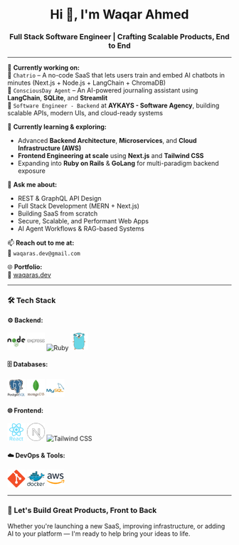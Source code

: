 <h1 align="center">Hi 👋, I'm Waqar Ahmed</h1>
<h3 align="center">Full Stack Software Engineer | Crafting Scalable Products, End to End</h3>

---

🔭 **Currently working on:**  
🚀 `Chatrio` – A no-code SaaS that lets users train and embed AI chatbots in minutes (Next.js + Node.js + LangChain + ChromaDB)  
🧠 `ConsciousDay Agent` – An AI-powered journaling assistant using **LangChain**, **SQLite**, and **Streamlit**  
💼 `Software Engineer - Backend` at **AYKAYS - Software Agency**, building scalable APIs, modern UIs, and cloud-ready systems

🌱 **Currently learning & exploring:**  
- Advanced **Backend Architecture**, **Microservices**, and **Cloud Infrastructure (AWS)**  
- **Frontend Engineering at scale** using **Next.js** and **Tailwind CSS**  
- Expanding into **Ruby on Rails** & **GoLang** for multi-paradigm backend exposure

💬 **Ask me about:**  
- REST & GraphQL API Design  
- Full Stack Development (MERN + Next.js)  
- Building SaaS from scratch  
- Secure, Scalable, and Performant Web Apps  
- AI Agent Workflows & RAG-based Systems

📫 **Reach out to me at:**  
📧 `waqaras.dev@gmail.com`

🌐 **Portfolio:**  
🔗 [waqaras.dev](https://waqaras.dev)

---

### 🛠️ Tech Stack

#### ⚙️ Backend:
<p>
  <img src="https://raw.githubusercontent.com/devicons/devicon/master/icons/nodejs/nodejs-original-wordmark.svg" alt="Node.js" width="40"/>
  <img src="https://raw.githubusercontent.com/devicons/devicon/master/icons/express/express-original-wordmark.svg" alt="Express.js" width="40"/>
  <img src="https://www.vectorlogo.zone/logos/ruby-lang/ruby-lang-icon.svg" alt="Ruby" width="40"/>
  <img src="https://raw.githubusercontent.com/devicons/devicon/master/icons/go/go-original.svg" alt="GoLang" width="40"/>
</p>

#### 🗄️ Databases:
<p>
  <img src="https://raw.githubusercontent.com/devicons/devicon/master/icons/postgresql/postgresql-original-wordmark.svg" alt="PostgreSQL" width="40"/>
  <img src="https://raw.githubusercontent.com/devicons/devicon/master/icons/mongodb/mongodb-original-wordmark.svg" alt="MongoDB" width="40"/>
  <img src="https://raw.githubusercontent.com/devicons/devicon/master/icons/mysql/mysql-original-wordmark.svg" alt="MySQL" width="40"/>
</p>

#### 🌐 Frontend:
<p>
  <img src="https://raw.githubusercontent.com/devicons/devicon/master/icons/react/react-original-wordmark.svg" alt="React.js" width="40"/>
  <img src="https://raw.githubusercontent.com/devicons/devicon/master/icons/nextjs/nextjs-line.svg" alt="Next.js" width="40"/>
  <img src="https://www.vectorlogo.zone/logos/tailwindcss/tailwindcss-icon.svg" alt="Tailwind CSS" width="40"/>
</p>

#### ☁️ DevOps & Tools:
<p>
  <img src="https://raw.githubusercontent.com/devicons/devicon/master/icons/git/git-original.svg" alt="Git" width="40"/>
  <img src="https://raw.githubusercontent.com/devicons/devicon/master/icons/docker/docker-original-wordmark.svg" alt="Docker" width="40"/>
  <img src="https://raw.githubusercontent.com/devicons/devicon/master/icons/amazonwebservices/amazonwebservices-original-wordmark.svg" alt="AWS" width="40"/>
</p>

---

### 🚀 Let's Build Great Products, Front to Back
Whether you're launching a new SaaS, improving infrastructure, or adding AI to your platform — I'm ready to help bring your ideas to life.
